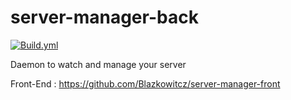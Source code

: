 # server-manager-back
[![Build.yml](https://github.com/Blazkowitcz/server-manager-back/actions/workflows/build.yml/badge.svg)](https://github.com/Blazkowitcz/server-manager-back/actions/workflows/build.yml)

Daemon to watch and manage your server

Front-End : https://github.com/Blazkowitcz/server-manager-front
